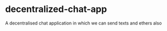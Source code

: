 # decentralized-chat-app
A decentralised chat application in which we can send texts and ethers also

